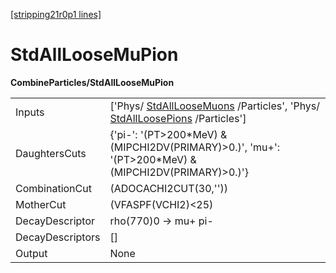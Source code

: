 [[stripping21r0p1 lines]](./stripping21r0p1-commonparticles)

# StdAllLooseMuPion

**CombineParticles/StdAllLooseMuPion**

|                  |                                                                                                                                                          |
|------------------|----------------------------------------------------------------------------------------------------------------------------------------------------------|
| Inputs           | ['Phys/ [StdAllLooseMuons](./stripping21r0p1-stdallloosemuons) /Particles', 'Phys/ [StdAllLoosePions](./stripping21r0p1-stdallloosepions) /Particles'] |
| DaughtersCuts    | {'pi-': '(PT\>200\*MeV) & (MIPCHI2DV(PRIMARY)\>0.)', 'mu+': '(PT\>200\*MeV) & (MIPCHI2DV(PRIMARY)\>0.)'}                                                 |
| CombinationCut   | (ADOCACHI2CUT(30,''))                                                                                                                                    |
| MotherCut        | (VFASPF(VCHI2)\<25)                                                                                                                                      |
| DecayDescriptor  | rho(770)0 -\> mu+ pi-                                                                                                                                    |
| DecayDescriptors | []                                                                                                                                                     |
| Output           | None                                                                                                                                                     |
